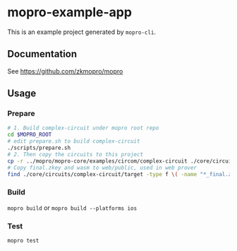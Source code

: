 # mopro-example-app

This is an example project generated by `mopro-cli`.

## Documentation

See https://github.com/zkmopro/mopro

## Usage

### Prepare

```sh
# 1. Build complex-circuit under mopro root repo
cd $MOPRO_ROOT
# edit prepare.sh to build complex-circuit
./scripts/prepare.sh
# 2. Then copy the circuits to this project
cp -r ../mopro/mopro-core/examples/circom/complex-circuit ./core/circuits/complex-circuit
# Copy final.zkey and wasm to web/public, used in web prover
find ./core/circuits/complex-circuit/target -type f \( -name "*_final.zkey" -o -name "*.wasm" \) -exec cp {} ./web/public \;
```
### Build

`mopro build` or `mopro build --platforms ios`

### Test

`mopro test`